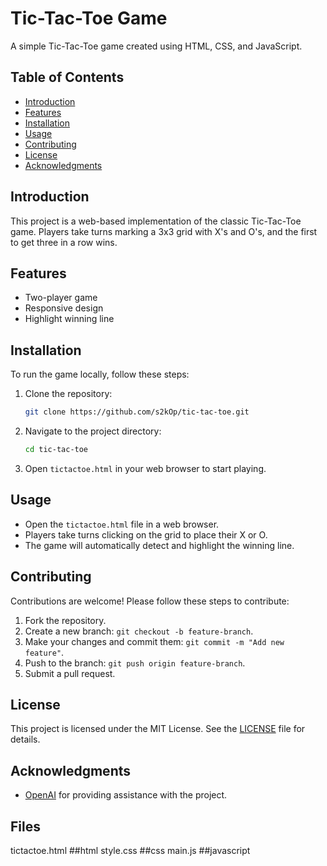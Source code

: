 # Tic-Tac-Toe Game

A simple Tic-Tac-Toe game created using HTML, CSS, and JavaScript.

## Table of Contents
- [Introduction](#introduction)
- [Features](#features)
- [Installation](#installation)
- [Usage](#usage)
- [Contributing](#contributing)
- [License](#license)
- [Acknowledgments](#acknowledgments)

## Introduction
This project is a web-based implementation of the classic Tic-Tac-Toe game. Players take turns marking a 3x3 grid with X's and O's, and the first to get three in a row wins.

## Features
- Two-player game
- Responsive design
- Highlight winning line

## Installation
To run the game locally, follow these steps:

1. Clone the repository:
    ```bash
    git clone https://github.com/s2kOp/tic-tac-toe.git
    ```
2. Navigate to the project directory:
    ```bash
    cd tic-tac-toe
    ```
3. Open `tictactoe.html` in your web browser to start playing.

## Usage
- Open the `tictactoe.html` file in a web browser.
- Players take turns clicking on the grid to place their X or O.
- The game will automatically detect and highlight the winning line.

## Contributing
Contributions are welcome! Please follow these steps to contribute:

1. Fork the repository.
2. Create a new branch: `git checkout -b feature-branch`.
3. Make your changes and commit them: `git commit -m "Add new feature"`.
4. Push to the branch: `git push origin feature-branch`.
5. Submit a pull request.

## License
This project is licensed under the MIT License. See the [LICENSE](LICENSE) file for details.

## Acknowledgments
- [OpenAI](https://www.openai.com/) for providing assistance with the project.

## Files
tictactoe.html    ##html
style.css         ##css
main.js           ##javascript
